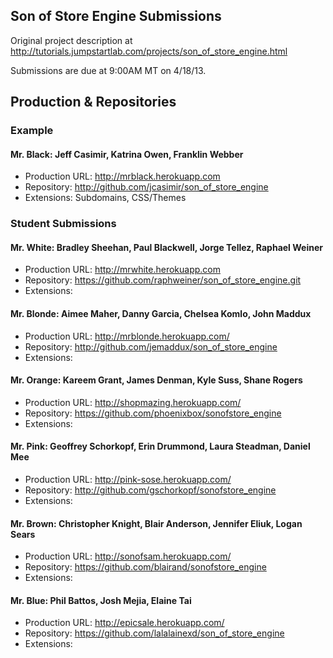 ## Son of Store Engine Submissions

Original project description at http://tutorials.jumpstartlab.com/projects/son_of_store_engine.html

Submissions are due at 9:00AM MT on 4/18/13.

## Production & Repositories

### Example

#### Mr. Black: Jeff Casimir, Katrina Owen, Franklin Webber

* Production URL: http://mrblack.herokuapp.com
* Repository: http://github.com/jcasimir/son_of_store_engine
* Extensions: Subdomains, CSS/Themes

### Student Submissions

#### Mr. White: Bradley Sheehan, Paul Blackwell, Jorge Tellez, Raphael Weiner

* Production URL: http://mrwhite.herokuapp.com
* Repository: https://github.com/raphweiner/son_of_store_engine.git
* Extensions:

#### Mr. Blonde: Aimee Maher, Danny Garcia, Chelsea Komlo, John Maddux

* Production URL: http://mrblonde.herokuapp.com/ 
* Repository: http://github.com/jemaddux/son_of_store_engine
* Extensions:

#### Mr. Orange: Kareem Grant, James Denman, Kyle Suss, Shane Rogers

* Production URL: http://shopmazing.herokuapp.com/
* Repository: https://github.com/phoenixbox/sonofstore_engine
* Extensions:

#### Mr. Pink: Geoffrey Schorkopf, Erin Drummond, Laura Steadman, Daniel Mee

* Production URL: http://pink-sose.herokuapp.com/
* Repository: http://github.com/gschorkopf/sonofstore_engine
* Extensions:

#### Mr. Brown: Christopher Knight, Blair Anderson, Jennifer Eliuk, Logan Sears

* Production URL: http://sonofsam.herokuapp.com/
* Repository: https://github.com/blairand/sonofstore_engine
* Extensions:

#### Mr. Blue: Phil Battos, Josh Mejia, Elaine Tai

* Production URL: http://epicsale.herokuapp.com/
* Repository: https://github.com/lalalainexd/son_of_store_engine
* Extensions:
